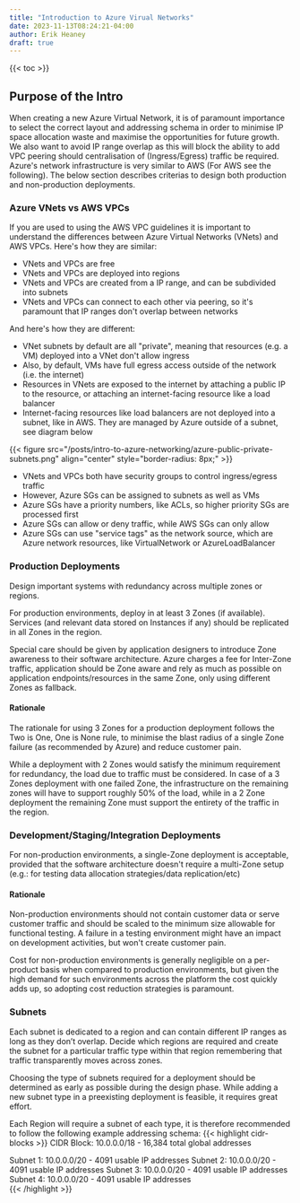 ```yaml
---
title: "Introduction to Azure Virual Networks"
date: 2023-11-13T08:24:21-04:00
author: Erik Heaney
draft: true
---
```

{{< toc >}}
## Purpose of the Intro
When creating a new Azure Virtual Network, it is of paramount importance to select the correct layout and addressing schema in order to minimise IP space allocation waste and maximise the opportunities for future growth. We also want to avoid IP range overlap as this will block the ability to add VPC peering should centralisation of (Ingress/Egress) traffic be required. Azure's network infrastructure is very similar to AWS (For AWS see the following). The below section describes criterias to design both production and non-production deployments.

### Azure VNets vs AWS VPCs
If you are used to using the AWS VPC guidelines it is important to understand the differences between Azure Virtual Networks (VNets) and AWS VPCs. Here's how they are similar:
* VNets and VPCs are free
* VNets and VPCs are deployed into regions
* VNets and VPCs are created from a IP range, and can be subdivided into subnets
* VNets and VPCs can connect to each other via peering, so it's paramount that IP ranges don't overlap between networks

And here's how they are different:
* VNet subnets by default are all "private", meaning that resources (e.g. a VM) deployed into a VNet don't allow ingress
* Also, by default, VMs have full egress access outside of the network (i.e. the internet)
* Resources in VNets are exposed to the internet by attaching a public IP to the resource, or attaching an internet-facing resource like a load balancer
* Internet-facing resources like load balancers are not deployed into a subnet, like in AWS. They are managed by Azure outside of a subnet, see diagram below

{{< figure src="/posts/intro-to-azure-networking/azure-public-private-subnets.png" align="center" style="border-radius: 8px;" >}}

* VNets and VPCs both have security groups to control ingress/egress traffic
* However, Azure SGs can be assigned to subnets as well as VMs
* Azure SGs have a priority numbers, like ACLs, so higher priority SGs are processed first
* Azure SGs can allow or deny traffic, while AWS SGs can only allow
* Azure SGs can use "service tags" as the network source, which are Azure network resources, like VirtualNetwork or AzureLoadBalancer

### Production Deployments
Design important systems with redundancy across multiple zones or regions.

For production environments, deploy in at least 3 Zones (if available). Services (and relevant data stored on Instances if any) should be replicated in all Zones in the region.

Special care should be given by application designers to introduce Zone awareness to their software architecture. Azure charges a fee for Inter-Zone traffic, application should be Zone aware and rely as much as possible on application endpoints/resources in the same Zone, only using different Zones as fallback.

#### Rationale
The rationale for using 3 Zones for a production deployment follows the Two is One, One is None rule, to minimise the blast radius of a single Zone failure (as recommended by Azure) and reduce customer pain.

While a deployment with 2 Zones would satisfy the minimum requirement for redundancy, the load due to traffic must be considered. In case of a 3 Zones deployment with one failed Zone, the infrastructure on the remaining zones will have to support roughly 50% of the load, while in a 2 Zone deployment the remaining Zone must support the entirety of the traffic in the region.

### Development/Staging/Integration Deployments
For non-production environments, a single-Zone deployment is acceptable, provided that the software architecture doesn't require a multi-Zone setup (e.g.: for testing data allocation strategies/data replication/etc)

#### Rationale
Non-production environments should not contain customer data or serve customer traffic and should be scaled to the minimum size allowable for functional testing. A failure in a testing environment might have an impact on development activities, but won't create customer pain.

Cost for non-production environments is generally negligible on a per-product basis when compared to production environments, but given the high demand for such environments across the platform the cost quickly adds up, so adopting cost reduction strategies is paramount.

### Subnets
Each subnet is dedicated to a region and can contain different IP ranges as long as they don’t overlap. Decide which regions are required and create the subnet for a particular traffic type within that region remembering that traffic transparently moves across zones.

Choosing the type of subnets required for a deployment should be determined as early as possible during the design phase. While adding a new subnet type in a preexisting deployment is feasible, it requires great effort.


Each Region will require a subnet of each type, it is therefore recommended to follow the following example addressing schema:
{{< highlight cidr-blocks >}}
CIDR Block: 10.0.0.0/18 - 16,384 total global addresses
  
  Subnet 1: 10.0.0.0/20 - 4091 usable IP addresses
  Subnet 2: 10.0.0.0/20 - 4091 usable IP addresses
  Subnet 3: 10.0.0.0/20 - 4091 usable IP addresses
  Subnet 4: 10.0.0.0/20 - 4091 usable IP addresses    
{{< /highlight >}}
